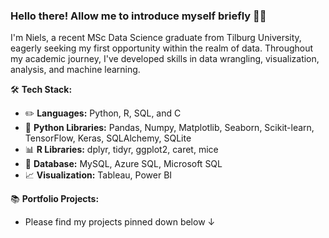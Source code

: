 ### Hello there! Allow me to introduce myself briefly 👋🏼

I'm Niels, a recent MSc Data Science graduate from Tilburg University, eagerly seeking my first opportunity within the realm of data. Throughout my academic journey, I've developed skills in data wrangling, visualization, analysis, and machine learning.

🛠️ **Tech Stack:** <br/>
- ✏️ **Languages:** Python, R, SQL, and C <br/>
- 🐍 **Python Libraries:** Pandas, Numpy, Matplotlib, Seaborn, Scikit-learn, TensorFlow, Keras, SQLAlchemy, SQLite <br/>
- 📊 **R Libraries:** dplyr, tidyr, ggplot2, caret, mice <br/>
- 💾 **Database:** MySQL, Azure SQL, Microsoft SQL <br/>
- 📈 **Visualization:** Tableau, Power BI <br/>

📚 **Portfolio Projects:** <br/>
- Please find my projects pinned down below ↓

